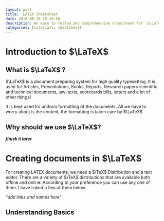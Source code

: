 ```yaml
---
layout: post
title:  LATEX Cheatsheet
date: 2018-08-25 15:10:00
description: An easy to follow and comprehensive cheatsheet for `$\LaTeX$`
categories: [tutorials, cheatsheet]
---
```


# **Introduction to $\LaTeX$**

## What is $\LaTeX$ ?

$\LaTeX$ is a document preparing system for high quality typesetting. It is used for Articles, Presentations, Books, Reports, Research papers scientific and technical documents, law-texts, scorecards bills, letters and a lot of other things!

It is best used for uniform formatting of the documents. All we have to worry about is the content, the formatting is taken care by $\LaTeX$

## Why should we use $\LaTeX$?

_**finish it later**_

# **Creating documents in $\LaTeX$**

For creating LATEX documents, we need a $\TeX$ Distribution and a text editor. There are a variety of $\TeX$ distributions that are available both offline and online. According to your preference you can use any one of them. I have linked a few of them below.

*"add links and names here"*
## Understanding Basics


